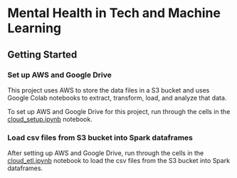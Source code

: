 # Mental Health in Tech and Machine Learning

## Getting Started

### Set up AWS and Google Drive

This project uses AWS to store the data files in a S3 bucket and uses Google Colab notebooks to extract, transform, load, and analyze that data.

To set up AWS and Google Drive for this project, run through the cells in the [cloud_setup.ipynb](./cloud_setup.ipynb) notebook.

### Load csv files from S3 bucket into Spark dataframes

After setting up AWS and Google Drive, run through the cells in the [cloud_etl.ipynb](./cloud_etl.ipynb) notebook to load the csv files from the S3 bucket into Spark dataframes.
